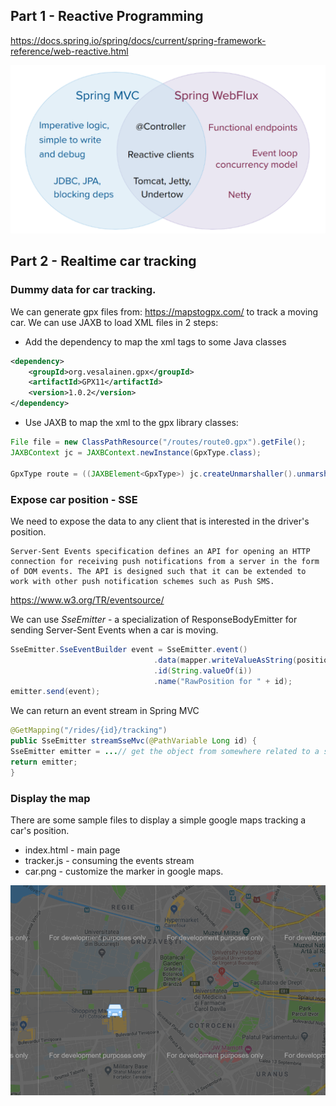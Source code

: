 ## Part 1 - Reactive Programming
https://docs.spring.io/spring/docs/current/spring-framework-reference/web-reactive.html

![web](https://github.com/mihaita-tinta/switch-to-java/blob/master/lesson%206/web.PNG)

## Part 2 - Realtime car tracking

### Dummy data for car tracking.

We can generate gpx files from: https://mapstogpx.com/ to track a moving car.
We can use JAXB to load XML files in 2 steps:

* Add the dependency to map the xml tags to some Java classes
```xml
<dependency>
    <groupId>org.vesalainen.gpx</groupId>
    <artifactId>GPX11</artifactId>
    <version>1.0.2</version>
</dependency>
```

* Use JAXB to map the xml to the gpx library classes:
```java
File file = new ClassPathResource("/routes/route0.gpx").getFile();
JAXBContext jc = JAXBContext.newInstance(GpxType.class);

GpxType route = ((JAXBElement<GpxType>) jc.createUnmarshaller().unmarshal(file)).getValue();
```

### Expose car position - SSE
We need to expose the data to any client that is interested in the driver's position.

```string
Server-Sent Events specification defines an API for opening an HTTP connection for receiving push notifications from a server in the form of DOM events. The API is designed such that it can be extended to work with other push notification schemes such as Push SMS.
```
https://www.w3.org/TR/eventsource/

We can use *SseEmitter* - a specialization of ResponseBodyEmitter for sending Server-Sent Events when a car is moving.

```java
SseEmitter.SseEventBuilder event = SseEmitter.event()
                                .data(mapper.writeValueAsString(position) +"\n")
                                .id(String.valueOf(i))
                                .name("RawPosition for " + id);
emitter.send(event);
```

We can return an event stream in Spring MVC

```java
@GetMapping("/rides/{id}/tracking")
public SseEmitter streamSseMvc(@PathVariable Long id) {
SseEmitter emitter = ...// get the object from somewhere related to a specific ride
return emitter;
}        
```

### Display the map

There are some sample files to display a simple google maps tracking a car's position.
* index.html - main page
* tracker.js - consuming the events stream
* car.png - customize the marker in google maps.

![maps](https://github.com/mihaita-tinta/switch-to-java/blob/master/lesson%206/map.PNG)

